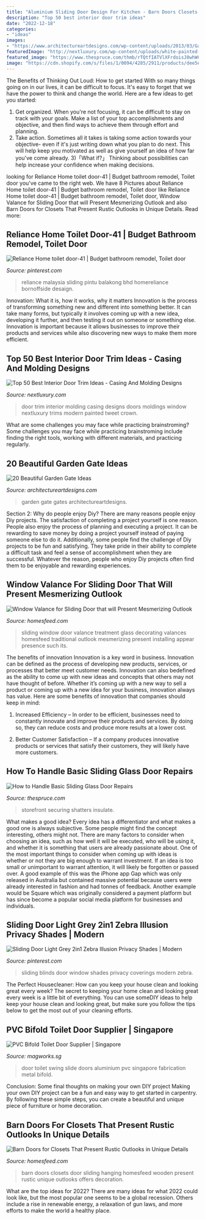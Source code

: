 ```yaml
---
title: "Aluminium Sliding Door Design For Kitchen - Barn Doors Closets Door Sliding Hanging Homesfeed Wooden Present Rustic Unique Outlooks Offers Decoration"
description: "Top 50 best interior door trim ideas"
date: "2022-12-18"
categories:
- "ideas"
images:
- "https://www.architectureartdesigns.com/wp-content/uploads/2013/03/Gates-ArchitectureArtDesigns-19.jpg"
featuredImage: "http://nextluxury.com/wp-content/uploads/white-painted-door-trims.jpg"
featured_image: "https://www.thespruce.com/thmb/rTQtfIATVlXFrdoisJ0whWCq4hU=/2120x1414/filters:fill(auto,1)/SlidingGlassPatioDoor-0bce029fa014472596862a6a816ccb90.jpg"
image: "https://cdn.shopify.com/s/files/1/0094/4285/2911/products/dee5eca0db974c36a63ea4575da0a428.thumbnail.0000000_1024x.jpg?v=1590051994"
---
```



The Benefits of Thinking Out Loud: How to get started
With so many things going on in our lives, it can be difficult to focus. It's easy to forget that we have the power to think and change the world. Here are a few ideas to get you started: 
1) Get organized. When you're not focusing, it can be difficult to stay on track with your goals. Make a list of your top accomplishments and objective, and then find ways to achieve them through effort and planning. 
2) Take action. Sometimes all it takes is taking some action towards your objective- even if it's just writing down what you plan to do next. This will help keep you motivated as well as give yourself an idea of how far you've come already. 
3)「What if?」 Thinking about possibilities can help increase your confidence when making decisions.

	

		
looking for Reliance Home toilet door-41 | Budget bathroom remodel, Toilet door you've came to the right web. We have 8 Pictures about Reliance Home toilet door-41 | Budget bathroom remodel, Toilet door like Reliance Home toilet door-41 | Budget bathroom remodel, Toilet door, Window Valance for Sliding Door that will Present Mesmerizing Outlook and also Barn Doors for Closets That Present Rustic Outlooks in Unique Details. Read more:
		
    
## Reliance Home Toilet Door-41 | Budget Bathroom Remodel, Toilet Door

<img loading=lazy src="https://i.pinimg.com/736x/ae/33/47/ae3347c53b4e3747ee0afe27aac7a5a5.jpg" onerror="this.onerror=null;this.src='https://tse3.mm.bing.net/th?id=OIP.iFVm4M8XMmtbFO4Mo38vTQHaLG&amp;pid=15.1';" alt="Reliance Home toilet door-41 | Budget bathroom remodel, Toilet door">

_Source: pinterest.com_

>reliance malaysia sliding pintu balakong bhd homereliance bornoffside desaign. 

	

Innovation: What it is, how it works, why it matters
Innovation is the process of transforming something new and different into something better. It can take many forms, but typically it involves coming up with a new idea, developing it further, and then testing it out on someone or something else. Innovation is important because it allows businesses to improve their products and services while also discovering new ways to make them more efficient.

    
## Top 50 Best Interior Door Trim Ideas - Casing And Molding Designs

<img loading=lazy src="http://nextluxury.com/wp-content/uploads/white-painted-door-trims.jpg" onerror="this.onerror=null;this.src='https://tse1.mm.bing.net/th?id=OIP.I2zQatQbI6X0OBhwqLih0wAAAA&amp;pid=15.1';" alt="Top 50 Best Interior Door Trim Ideas - Casing And Molding Designs">

_Source: nextluxury.com_

>door trim interior molding casing designs doors moldings window nextluxury trims modern painted tweet crown. 

	

What are some challenges you may face while practicing brainstroming?
Some challenges you may face while practicing brainstroming include finding the right tools, working with different materials, and practicing regularly.

    
## 20 Beautiful Garden Gate Ideas

<img loading=lazy src="https://www.architectureartdesigns.com/wp-content/uploads/2013/03/Gates-ArchitectureArtDesigns-19.jpg" onerror="this.onerror=null;this.src='https://tse4.mm.bing.net/th?id=OIP.WN3wySAEMD5NgRVaVlph9QHaJ6&amp;pid=15.1';" alt="20 Beautiful Garden Gate Ideas">

_Source: architectureartdesigns.com_

>garden gate gates architectureartdesigns. 

	

Section 2: Why do people enjoy Diy?
There are many reasons people enjoy Diy projects. The satisfaction of completing a project yourself is one reason. People also enjoy the process of planning and executing a project. It can be rewarding to save money by doing a project yourself instead of paying someone else to do it. Additionally, some people find the challenge of Diy projects to be fun and satisfying. They take pride in their ability to complete a difficult task and feel a sense of accomplishment when they are successful. Whatever the reason, people who enjoy Diy projects often find them to be enjoyable and rewarding experiences.

    
## Window Valance For Sliding Door That Will Present Mesmerizing Outlook

<img loading=lazy src="https://homesfeed.com/wp-content/uploads/2015/08/wooden-valances-for-sliding-glass-doors-traditional-window-treatment-in-living-room-with-traditional-sofa-and-armchairs-plus-area-rug-and-glass-top-coffee-table.jpg" onerror="this.onerror=null;this.src='https://tse3.mm.bing.net/th?id=OIP.9M3EekeNGv6EZ83eRC715QEaDd&amp;pid=15.1';" alt="Window Valance for Sliding Door that will Present Mesmerizing Outlook">

_Source: homesfeed.com_

>sliding window door valance treatment glass decorating valances homesfeed traditional outlook mesmerizing present installing appear presence such its. 

	

The benefits of innovation
Innovation is a key word in business. Innovation can be defined as the process of developing new products, services, or processes that better meet customer needs. Innovation can also bedefined as the ability to come up with new ideas and concepts that others may not have thought of before. Whether it’s coming up with a new way to sell a product or coming up with a new idea for your business, innovation always has value. Here are some benefits of innovation that companies should keep in mind: 
1) Increased Efficiency – In order to be efficient, businesses need to constantly innovate and improve their products and services. By doing so, they can reduce costs and produce more results at a lower cost. 

2) Better Customer Satisfaction – If a company produces innovative products or services that satisfy their customers, they will likely have more customers.

    
## How To Handle Basic Sliding Glass Door Repairs

<img loading=lazy src="https://www.thespruce.com/thmb/rTQtfIATVlXFrdoisJ0whWCq4hU=/2120x1414/filters:fill(auto,1)/SlidingGlassPatioDoor-0bce029fa014472596862a6a816ccb90.jpg" onerror="this.onerror=null;this.src='https://tse1.mm.bing.net/th?id=OIP.YGmARj79ELHVNdM6xCaOLwHaE8&amp;pid=15.1';" alt="How to Handle Basic Sliding Glass Door Repairs">

_Source: thespruce.com_

>storefront securing shatters insulate. 

	

What makes a good idea?
Every idea has a differentiator and what makes a good one is always subjective. Some people might find the concept interesting, others might not. There are many factors to consider when choosing an idea, such as how well it will be executed, who will be using it, and whether it is something that users are already passionate about. 
One of the most important things to consider when coming up with ideas is whether or not they are big enough to warrant investment. If an idea is too small or unimportant to warrant attention, it will likely be forgotten or passed over. A good example of this was the iPhone app Gap which was only released in Australia but contained massive potential because users were already interested in fashion and had tonnes of feedback. Another example would be Square which was originally considered a payment platform but has since become a popular social media platform for businesses and individuals.

    
## Sliding Door Light Grey 2in1 Zebra Illusion Privacy Shades | Modern

<img loading=lazy src="https://i.pinimg.com/736x/93/ac/62/93ac6202a4b2c0dc3a9944951137d879.jpg" onerror="this.onerror=null;this.src='https://tse3.mm.bing.net/th?id=OIP._1ogXUvBQXwL1jgjontuzgHaJ3&amp;pid=15.1';" alt="Sliding Door Light Grey 2in1 Zebra Illusion Privacy Shades | Modern">

_Source: pinterest.com_

>sliding blinds door window shades privacy coverings modern zebra. 

	

The Perfect Housecleaner: How can you keep your house clean and looking great every week?
The secret to keeping your home clean and looking great every week is a little bit of everything. You can use someDIY ideas to help keep your house clean and looking great, but make sure you follow the tips below to get the most out of your cleaning efforts.

    
## PVC Bifold Toilet Door Supplier | Singapore

<img loading=lazy src="https://cdn.shopify.com/s/files/1/0094/4285/2911/products/dee5eca0db974c36a63ea4575da0a428.thumbnail.0000000_1024x.jpg?v=1590051994" onerror="this.onerror=null;this.src='https://tse3.mm.bing.net/th?id=OIP.6Ehqzv4WJnIRaOYfDO_jmwAAAA&amp;pid=15.1';" alt="PVC Bifold Toilet Door Supplier | Singapore">

_Source: magworks.sg_

>door toilet swing slide doors aluminium pvc singapore fabrication metal bifold. 

	

Conclusion: Some final thoughts on making your own DIY project
Making your own DIY project can be a fun and easy way to get started in carpentry. By following these simple steps, you can create a beautiful and unique piece of furniture or home decoration.

    
## Barn Doors For Closets That Present Rustic Outlooks In Unique Details

<img loading=lazy src="https://homesfeed.com/wp-content/uploads/2015/07/white-sliding-barn-doors-for-closets-in-blue-scheme-wall-with-shelf-and-hanging-rods-home-furniture-ideas.jpg" onerror="this.onerror=null;this.src='https://tse3.mm.bing.net/th?id=OIP.9gIybxHjVHJz9g0yzD6a2gHaLH&amp;pid=15.1';" alt="Barn Doors for Closets That Present Rustic Outlooks in Unique Details">

_Source: homesfeed.com_

>barn doors closets door sliding hanging homesfeed wooden present rustic unique outlooks offers decoration. 

	

What are the top ideas for 2022?
There are many ideas for what 2022 could look like, but the most popular one seems to be a global recession. Others include a rise in renewable energy, a relaxation of gun laws, and more efforts to make the world a healthy place.

